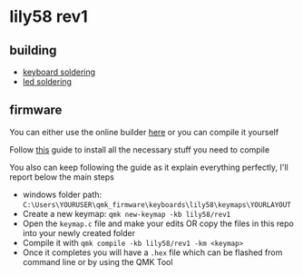 # lily58 rev1

## building

- [keyboard soldering](https://kriscables.com/lily58-build-guide/)
- [led soldering](https://kriscables.com/lily58-rgb-underglow-backlighting/)

## firmware

You can either use the online builder [here](https://config.qmk.fm/#/lily58/rev1/LAYOUT) or you can compile it yourself

Follow [this](https://docs.qmk.fm/#/getting_started_build_tools) guide to install all the necessary stuff you need to compile

You also can keep following the guide as it explain everything perfectly, I'll report below the main steps

- windows folder path: `C:\Users\YOURUSER\qmk_firmware\keyboards\lily58\keymaps\YOURLAYOUT`
- Create a new keymap: `qmk new-keymap -kb lily58/rev1`
- Open the `keymap.c` file and make your edits OR copy the files in this repo into your newly created folder
- Compile it with `qmk compile -kb lily58/rev1 -km <keymap>`
- Once it completes you will have a `.hex` file which can be flashed from command line or by using the QMK Tool

